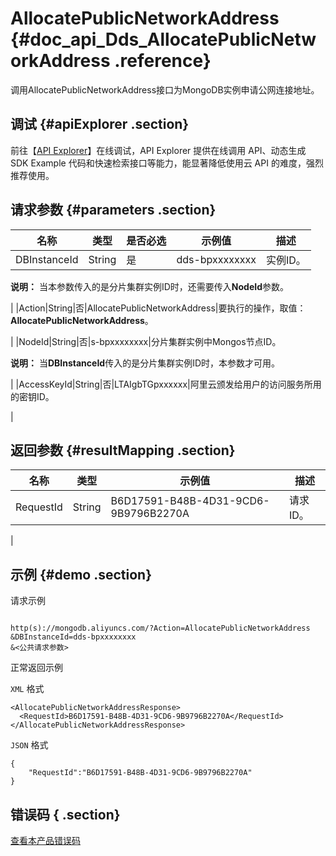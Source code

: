 # AllocatePublicNetworkAddress {#doc_api_Dds_AllocatePublicNetworkAddress .reference}

调用AllocatePublicNetworkAddress接口为MongoDB实例申请公网连接地址。

## 调试 {#apiExplorer .section}

前往【[API Explorer](https://api.aliyun.com/#product=Dds&api=AllocatePublicNetworkAddress)】在线调试，API Explorer 提供在线调用 API、动态生成 SDK Example 代码和快速检索接口等能力，能显著降低使用云 API 的难度，强烈推荐使用。

## 请求参数 {#parameters .section}

|名称|类型|是否必选|示例值|描述|
|--|--|----|---|--|
|DBInstanceId|String|是|dds-bpxxxxxxxx|实例ID。

 **说明：** 当本参数传入的是分片集群实例ID时，还需要传入**NodeId**参数。

 |
|Action|String|否|AllocatePublicNetworkAddress|要执行的操作，取值：**AllocatePublicNetworkAddress**。

 |
|NodeId|String|否|s-bpxxxxxxxx|分片集群实例中Mongos节点ID。

 **说明：** 当**DBInstanceId**传入的是分片集群实例ID时，本参数才可用。

 |
|AccessKeyId|String|否|LTAIgbTGpxxxxxx|阿里云颁发给用户的访问服务所用的密钥ID。

 |

## 返回参数 {#resultMapping .section}

|名称|类型|示例值|描述|
|--|--|---|--|
|RequestId|String|B6D17591-B48B-4D31-9CD6-9B9796B2270A|请求ID。

 |

## 示例 {#demo .section}

请求示例

``` {#request_demo}

http(s)://mongodb.aliyuncs.com/?Action=AllocatePublicNetworkAddress
&DBInstanceId=dds-bpxxxxxxxx
&<公共请求参数>

```

正常返回示例

`XML` 格式

``` {#xml_return_success_demo}
<AllocatePublicNetworkAddressResponse>
  <RequestId>B6D17591-B48B-4D31-9CD6-9B9796B2270A</RequestId>
</AllocatePublicNetworkAddressResponse>

```

`JSON` 格式

``` {#json_return_success_demo}
{
	"RequestId":"B6D17591-B48B-4D31-9CD6-9B9796B2270A"
}
```

## 错误码 { .section}

[查看本产品错误码](https://error-center.aliyun.com/status/product/Dds)

